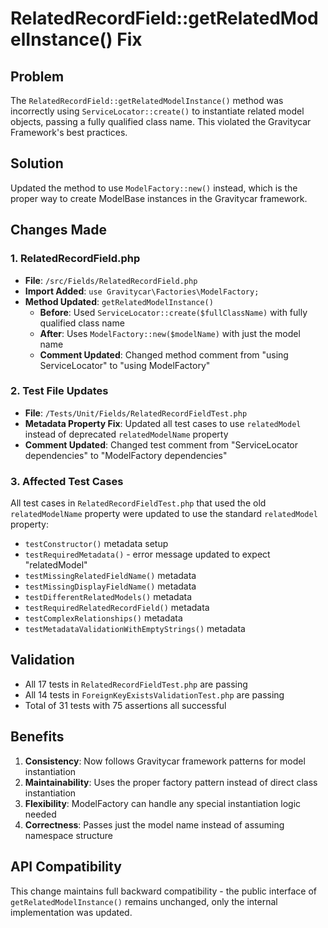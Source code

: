 # RelatedRecordField::getRelatedModelInstance() Fix

## Problem
The `RelatedRecordField::getRelatedModelInstance()` method was incorrectly using `ServiceLocator::create()` to instantiate related model objects, passing a fully qualified class name. This violated the Gravitycar Framework's best practices.

## Solution
Updated the method to use `ModelFactory::new()` instead, which is the proper way to create ModelBase instances in the Gravitycar framework.

## Changes Made

### 1. RelatedRecordField.php
- **File**: `/src/Fields/RelatedRecordField.php`
- **Import Added**: `use Gravitycar\Factories\ModelFactory;`
- **Method Updated**: `getRelatedModelInstance()`
  - **Before**: Used `ServiceLocator::create($fullClassName)` with fully qualified class name
  - **After**: Uses `ModelFactory::new($modelName)` with just the model name
  - **Comment Updated**: Changed method comment from "using ServiceLocator" to "using ModelFactory"

### 2. Test File Updates
- **File**: `/Tests/Unit/Fields/RelatedRecordFieldTest.php`
- **Metadata Property Fix**: Updated all test cases to use `relatedModel` instead of deprecated `relatedModelName` property
- **Comment Updated**: Changed test comment from "ServiceLocator dependencies" to "ModelFactory dependencies"

### 3. Affected Test Cases
All test cases in `RelatedRecordFieldTest.php` that used the old `relatedModelName` property were updated to use the standard `relatedModel` property:
- `testConstructor()` metadata setup
- `testRequiredMetadata()` - error message updated to expect "relatedModel" 
- `testMissingRelatedFieldName()` metadata
- `testMissingDisplayFieldName()` metadata
- `testDifferentRelatedModels()` metadata 
- `testRequiredRelatedRecordField()` metadata
- `testComplexRelationships()` metadata
- `testMetadataValidationWithEmptyStrings()` metadata

## Validation
- All 17 tests in `RelatedRecordFieldTest.php` are passing
- All 14 tests in `ForeignKeyExistsValidationTest.php` are passing  
- Total of 31 tests with 75 assertions all successful

## Benefits
1. **Consistency**: Now follows Gravitycar framework patterns for model instantiation
2. **Maintainability**: Uses the proper factory pattern instead of direct class instantiation
3. **Flexibility**: ModelFactory can handle any special instantiation logic needed
4. **Correctness**: Passes just the model name instead of assuming namespace structure

## API Compatibility
This change maintains full backward compatibility - the public interface of `getRelatedModelInstance()` remains unchanged, only the internal implementation was updated.
